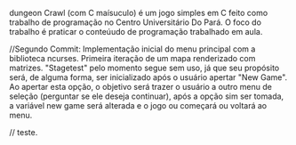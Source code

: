dungeon Crawl (com C maísuculo) é um jogo simples em C feito como trabalho de programação no Centro Universitário Do Pará. O foco do trabalho é praticar o conteúudo de programação trabalhado em aula.

//Segundo Commit:
Implementação inicial do menu principal com a biblioteca ncurses. Primeira iteração de um mapa renderizado com matrizes.
"Stagetest" pelo momento segue sem uso, já que seu propósito será, de alguma forma, ser inicializado após o usuário apertar "New Game". Ao apertar esta opção, o objetivo será trazer o usuário a outro menu de seleção (perguntar se ele deseja continuar), após a opção sim ser tomada, a variável new game será alterada e o jogo ou começará ou voltará ao menu.

//
teste.